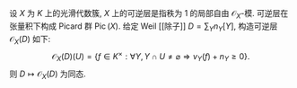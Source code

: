 
设 $X$ 为 $K$ 上的光滑代数簇, $X$ 上的可逆层是指秩为 $1$ 的局部自由 $\mathcal{O}_X$-模. 可逆层在张量积下构成 Picard 群 $\operatorname{Pic}(X)$. 给定 Weil [[除子]] $D=\sum_Y n_Y [Y]$, 构造可逆层 $\mathcal{O}_X(D)$ 如下:
$$
\mathcal{O}_X(D)(U)=\{f\in K^\times : \forall Y, Y\cap U\neq\varnothing \Rightarrow v_Y(f)+n_Y\geq 0\}.
$$
则 $D\mapsto \mathcal{O}_X(D)$ 为同态.
